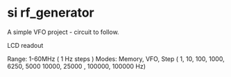 # si rf_generator


A simple VFO project - circuit to follow.

LCD readout

Range:  1-60MHz ( 1 Hz steps )
Modes:  Memory, VFO, Step ( 1, 10, 100, 1000, 6250, 5000 10000, 25000 , 100000, 100000 Hz)
